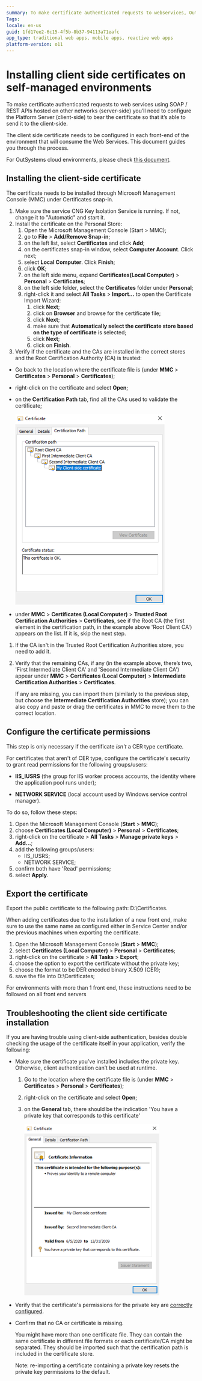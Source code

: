 ```yaml
---
summary: To make certificate authenticated requests to webservices, OutSystems Platform Server needs to be configured to bear the client side certificate. This article guides on how to install the certificate on self-managed environments.
Tags: 
locale: en-us
guid: 1fd17ee2-6c15-4f5b-8b37-94113a71eafc
app_type: traditional web apps, mobile apps, reactive web apps
platform-version: o11
---
```


# Installing client side certificates on self-managed environments

To make certificate authenticated requests to web services using SOAP / REST APIs hosted on other networks (server-side) you’ll need to configure the Platform Server (client-side) to bear the certificate so that it’s able to send it to the client-side.

The client side certificate needs to be configured in each front-end of the environment that will consume the Web Services. This document guides you through the process.

For OutSystems cloud environments, please check [this document](https://success.outsystems.com/Support/Enterprise_Customers/Maintenance_and_Operations/Requesting_to_install_client-side_certificates_on_OutSystems_PaaS).

## Installing the client-side certificate

The certificate needs to be installed through Microsoft Management Console (MMC) under Certificates snap-in.

1. Make sure the service CNG Key Isolation Service is running. If not, change it to "Automatic" and start it.
1. Install the certificate on the Personal Store:
    1. Open the Microsoft Management Console (Start > MMC);
    1. go to **File** >  **Add/Remove Snap-in**;
    1. on the left list, select **Certificates** and click **Add**; 
    1. on the certificates snap-in window, select **Computer Account**. Click next;
    1. select **Local Computer**. Click **Finish**;
    1. click **OK**;
    1. on the left side menu, expand **Certificates(Local Computer)** > **Personal** > **Certificates**;
    1. on the left side folder, select the **Certificates** folder under **Personal**;
    1. right-click it and select **All Tasks** > **Import...** to open the Certificate Import Wizard:
        1. click **Next**;
        1. click on **Browser** and browse for the certificate file;
        1. click **Next**;
        1. make sure that **Automatically select the certificate store based on the type of certificate** is selected;
        1. click **Next**;
        1. click on **Finish**.       
1.   Verify if the certificate and the CAs are installed in the correct stores and the Root Certification Authority (CA) is trusted:

* Go back to the location where the certificate file is (under **MMC** > **Certificates** > **Personal** > **Certificates**);
* right-click on the certificate and select **Open**;
* on the **Certification Path** tab, find all the CAs used to validate the certificate;

    ![Certificate details](images/install-client-side-cert-on-premise_0.png)

* under **MMC** > **Certificates (Local Computer)** > **Trusted Root Certification Authorities** > **Certificates**, see if the Root CA (the first element in the certification path, in the example above 'Root Client CA')  appears on the list. If it is, skip the next step.

1. If the CA isn't in the Trusted Root Certification Authorities store, you need to add it.

1. Verify that the remaining CAs, if any (in the example above, there’s two, 'First Intermediate Client CA' and 'Second Intermediate Client CA') appear under **MMC** > **Certificates (Local Computer)** > **Intermediate Certification Authorities** > **Certificates**.

    If any are missing, you can import them (similarly to the previous step, but choose the **Intermediate Certification Authorities** store); you can also copy and paste or drag the certificates in MMC to move them to the correct location.


## Configure  the certificate permissions

This step is only necessary if the certificate *isn't* a CER type certificate.

For certificates that aren't of CER type, configure the certificate's security to grant read permissions for the following groups/users:

* **IIS_IUSRS** (the group for IIS worker process accounts, the identity where the application pool runs under);

* **NETWORK SERVICE** (local account used by Windows service control manager).

To do so, follow these steps:

1. Open the Microsoft Management Console (**Start** > **MMC**);
1. choose **Certificates (Local Computer)** > **Personal** > **Certificates**;
1. right-click on the certificate > **All Tasks** > **Manage private keys** > **Add...**;
1. add the following groups/users:
    * IIS_IUSRS;
    * NETWORK SERVICE;
1. confirm both have 'Read' permissions;
1. select **Apply**.

## Export the certificate

Export the public certificate to the following path: D:\Certificates.

When adding certificates due to the installation of a new front end, make sure to use the same name as configured either in Service Center and/or the previous machines when exporting the certificate.

1. Open the Microsoft Management Console (**Start** > **MMC**);
1. select **Certificates (Local Computer)** > **Personal** > **Certificates**;
1. right-click on the certificate > **All Tasks** > **Export**;
1. choose the option to export the certificate without the private key;
1. choose the format to be DER encoded binary X.509 (CER);
1. save the file into D:\Certificates;

For environments with more than 1 front end, these instructions need to be followed on all front end servers

## Troubleshooting the client side certificate installation

If you are having trouble using client-side authentication, besides double checking the usage of the certificate itself in your application, verify the following:

* Make sure the certificate you’ve installed includes the private key. Otherwise, client authentication can’t be used at runtime.

    1. Go to the location where the certificate file is (under **MMC** > **Certificates** > **Personal** > **Certificates**);
    1. right-click on the certificate and select **Open**;
    1. on the **General** tab, there should be the indication 'You have a private key that corresponds to this certificate'

        ![Certificate private key](images/install-client-side-cert-on-premise_1.png)

* Verify that the certificate's permissions for the private key are [correctly configured](https://success.outsystems.com/Support/Enterprise_Customers/Maintenance_and_Operations/Installing_client_side_certificates_on_on-premises_environments#Configure__the_certificate_permissions).

* Confirm that no CA or certificate is missing. 

    You might have more than one certificate file. They can contain the same certificate in different file formats or each certificate/CA might be separated. They should be imported such that the certification path is included in the certificate store.

    Note: re-importing a certificate containing a private key resets the private key permissions to the default.


